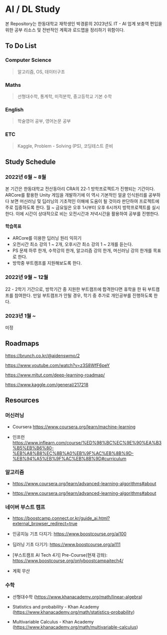 # AI / DL Study
본 Repository는 한동대학교 재학생인 박경륜의 2023년도 IT - AI 업계 보충역 편입을 위한 공부 리소스 및 전반적인 계획과 로드맵을 정리하기 위함이다. 

## To Do List
### Computer Science 
> 알고리즘, OS, 데이터구조

### Maths
> 선형대수학, 통계학, 미적분학, 중고등학교 기본 수학

### English
> 학술영어 공부, 영어논문 공부

### ETC
> Kaggle, Problem - Solving (PS), 코딩테스트 준비

## Study Schedule
### 2022년 6월 ~ 8월
본 기간은 한동대학교 전산동아리 CRA의 22-1 방학프로젝트가 진행되는 기간이다. ARCore를 활용한 Unity 게임을 개발하기에 이 역시 기본적인 얼굴 인식원리를 공부하다 보면 머신러닝 및 딥러닝의 기초적인 이해에 도움이 될 것이라 판단하여 프로젝트에 주로 집중하도록 한다. 월 ~ 금요일은 오후 1시부터 오후 6시까지 방학프로젝트를 실시한다. 이에 시간이 상대적으로 비는 오전시간과 저녁시간을 활용하여 공부를 진행한다. 

#### 학습목표
- ARCore를 이용한 딥러닝 원리 익히기
- 오전시간 최소 강의 1 ~ 2개, 오후시간 최소 강의 1 ~ 2개를 듣는다. 
- PS 문제 하루 한개, 수학강의 한개, 알고리즘 강의 한개, 머신러닝 강의 한개를 목표로 한다.
- 방학중 부트캠프를 지원해보도록 한다.

### 2022년 9월 ~ 12월
22 - 2학기 기간으로, 방학기간 중 지원한 부트캠프에 합격한다면 휴학을 한 뒤 부트캠프를 참여한다. 만일 부트캠프가 안될 경우, 학기 중 추가로 개인공부를 진행하도록 한다.

### 2023년 1월 ~
미정

## Roadmaps
https://brunch.co.kr/@aidenswmo/2

https://www.youtube.com/watch?v=z3S8WfF6peY

https://www.mltut.com/deep-learning-roadmap/

https://www.kaggle.com/general/217218


## Resources
### 머신러닝
- Coursera https://www.coursera.org/learn/machine-learning

- 인프런 https://www.inflearn.com/course/%ED%98%BC%EC%9E%90%EA%B3%B5%EB%B6%80-%EB%A8%B8%EC%8B%A0%EB%9F%AC%EB%8B%9D-%EB%94%A5%EB%9F%AC%EB%8B%9D#curriculum

### 알고리즘
- https://www.coursera.org/learn/advanced-learning-algorithms#about

- https://www.coursera.org/learn/advanced-learning-algorithms#about

### 네이버 부스트 캠프 
- https://boostcamp.connect.or.kr/guide_ai.html?external_browser_redirect=true

- 인공지능 기초 다지기: https://www.boostcourse.org/ai100

- 딥러닝 기초 다기기: https://www.boostcourse.org/ai111

- [부스트캠프 AI Tech 4기] Pre-Course(현재 강좌): https://www.boostcourse.org/onlyboostcampaitech4/

- 계획 무산


### 수학
- 선형대수학 
(https://www.khanacademy.org/math/linear-algebra)

- Statistics and probability - Khan Academy
(https://www.khanacademy.org/math/statistics-probability)

- Multivariable Calculus - Khan Academy
(https://www.khanacademy.org/math/multivariable-calculus)
